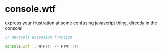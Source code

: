 # console.wtf

express your frustration at some confusing javascript thing, directly in the console!

```javascript
// devtools extension function

console.wtf :: WTF!!! -> FTW!!!!!
```
